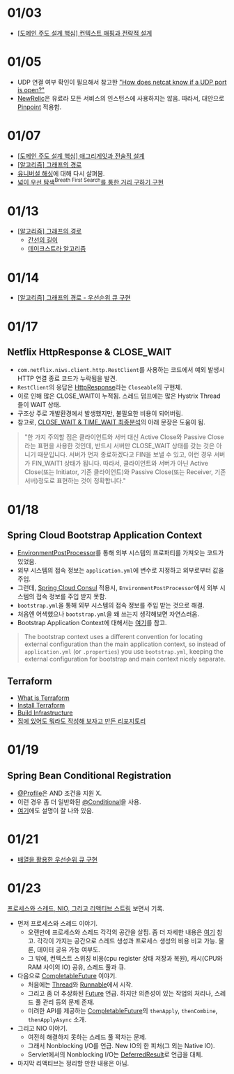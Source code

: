 # 01/03

- [[도메인 주도 설계 핵심] 컨텍스트 매핑과 전략적 설계](https://github.com/codehumane/what-i-learned/tree/master/dddd#컨텍스트-매핑과-전략적-설계)

# 01/05

- UDP 연결 여부 확인이 필요해서 참고한 ["How does netcat know if a UDP port is open?"](https://unix.stackexchange.com/questions/235830/how-does-netcat-know-if-a-udp-port-is-open)
- [NewRelic](https://newrelic.com/)은 유료라 모든 서비스의 인스턴스에 사용하지는 않음. 따라서, 대안으로 [Pinpoint](https://github.com/naver/pinpoint) 적용함.

# 01/07

- [[도메인 주도 설계 핵심] 애그리게잇과 전술적 설계](https://github.com/codehumane/what-i-learned/blob/master/dddd/README.md#애그리게잇과-전술적-설계)
- [[알고리즘] 그래프의 경로](https://github.com/codehumane/what-i-learned/blob/master/algorithm/paths-in-graph.md)
- [유니버설 해싱](https://github.com/codehumane/what-i-learned/blob/master/algorithm/number-algorithm.md#유니버설-해싱)에 대해 다시 살펴봄.
- [넓이 우선 탐색<sup>Breath First Search</sup>를 통한 거리 구하기 구현](https://github.com/codehumane/learn-algorithm-in-java/commit/3f5fa5d702adc5b46820e705f387598d5219a54e)

# 01/13

- [[알고리즘] 그래프의 경로](https://github.com/codehumane/what-i-learned/blob/master/algorithm/paths-in-graph.md#%EA%B7%B8%EB%9E%98%ED%94%84%EC%9D%98-%EA%B2%BD%EB%A1%9C)
  - [간선의 길이](https://github.com/codehumane/what-i-learned/blob/master/algorithm/paths-in-graph.md#%EA%B0%84%EC%84%A0%EC%9D%98-%EA%B8%B8%EC%9D%B4)
  - [데이크스트라 알고리즘](https://github.com/codehumane/what-i-learned/blob/master/algorithm/paths-in-graph.md#%EB%8D%B0%EC%9D%B4%ED%81%AC%EC%8A%A4%ED%8A%B8%EB%9D%BC-%EC%95%8C%EA%B3%A0%EB%A6%AC%EC%A6%98)

# 01/14

- [[알고리즘] 그래프의 경로 - 우선순위 큐 구현](https://github.com/codehumane/what-i-learned/blob/master/algorithm/paths-in-graph.md#%EC%9A%B0%EC%84%A0%EC%88%9C%EC%9C%84-%ED%81%90-%EA%B5%AC%ED%98%84)

# 01/17

## Netflix HttpResponse & CLOSE_WAIT

- `com.netflix.niws.client.http.RestClient`를 사용하는 코드에서 예외 발생시 HTTP 연결 종료 코드가 누락됨을 발견.
- `RestClient`의 응답은 [HttpResponse](https://github.com/Netflix/ribbon/blob/master/ribbon-httpclient/src/main/java/com/netflix/client/http/HttpResponse.java)라는 `Closeable`의 구현체.
- 이로 인해 많은 CLOSE_WAIT이 누적됨. 스레드 덤프에는 많은 Hystrix Thread 들이 WAIT 상태.
- 구조상 주로 개발환경에서 발생했지만, 불필요한 비용이 되어버림.
- 참고로, [CLOSE_WAIT & TIME_WAIT 최종분석](http://tech.kakao.com/2016/04/21/closewait-timewait/)의 아래 문장은 도움이 됨.

> "한 가지 주의할 점은 클라이언트와 서버 대신 Active Close와 Passive Close라는 표현을 사용한 것인데, 반드시 서버만 CLOSE_WAIT 상태를 갖는 것은 아니기 때문입니다. 서버가 먼저 종료하겠다고 FIN을 보낼 수 있고, 이런 경우 서버가 FIN_WAIT1 상태가 됩니다. 따라서, 클라이언트와 서버가 아닌 Active Close(또는 Initiator, 기존 클라이언트)와 Passive Close(또는 Receiver, 기존 서버)정도로 표현하는 것이 정확합니다."

# 01/18

## Spring Cloud Bootstrap Application Context

- [EnvironmentPostProcessor](https://docs.spring.io/spring-boot/docs/current/api/org/springframework/boot/env/EnvironmentPostProcessor.html)를 통해 외부 시스템의 프로퍼티를 가져오는 코드가 있었음.
- 외부 시스템의 접속 정보는 `application.yml`에 변수로 지정하고 외부로부터 값을 주입.
- 그런데, [Spring Cloud Consul](https://cloud.spring.io/spring-cloud-consul/) 적용시, `EnvironmentPostProcessor`에서 외부 시스템의 접속 정보를 주입 받지 못함.
- `bootstrap.yml`을 통해 외부 시스템의 접속 정보를 주입 받는 것으로 해결.
- 처음엔 어색했으나 `bootstrap.yml`을 왜 쓰는지 생각해보면 자연스러움.
- Bootstrap Application Context에 대해서는 [여기](https://cloud.spring.io/spring-cloud-static/spring-cloud.html#_the_bootstrap_application_context)를 참고.

> The bootstrap context uses a different convention for locating external configuration than the main application context, so instead of `application.yml` (or `.properties`) you use `bootstrap.yml`, keeping the external configuration for bootstrap and main context nicely separate.

## Terraform

- [What is Terraform](https://www.terraform.io/intro/index.html)
- [Install Terraform](https://www.terraform.io/intro/getting-started/install.html)
- [Build Infrastructure](https://www.terraform.io/intro/getting-started/build.html)
- [집에 있어도 뭐라도 작성해 보자고 만든 리포지토리](https://github.com/codehumane/terraform-tools)

# 01/19

## Spring Bean Conditional Registration

-  [@Profile](https://docs.spring.io/spring-boot/docs/current/reference/html/boot-features-profiles.html)은 AND 조건을 지원 X.
-  이런 경우 좀 더 일반화된 [@Conditional](https://docs.spring.io/spring-framework/docs/current/javadoc-api/org/springframework/context/annotation/Conditional.html)을 사용.
-  [여기](https://javapapers.com/spring/spring-conditional-annotation/)에도 설명이 잘 나와 있음.


# 01/21

- [배열을 활용한 우선순위 큐 구현](https://github.com/codehumane/learn-algorithm-in-java/commit/36cdd89ffef6f27d0d375e15990ed4dd9b3943f9)

# 01/23

[프로세스와 스레드, NIO, 그리고 리액티브 스트림](https://www.youtube.com/watch?v=5KttCnoWLhs) 보면서 기록.

- 먼저 프로세스와 스레드 이야기.
  - 오랜만에 프로세스와 스레드 각각의 공간을 살핌. 좀 더 자세한 내용은 [여기](https://www.programcreek.com/2013/04/jvm-run-time-data-areas/) 참고. 각각이 가지는 공간으로 스레드 생성과 프로세스 생성의 비용 비교 가능. 물론, 데이터 공유 가능 여부도.
  - 그 밖에, 컨텍스트 스위칭 비용(cpu register 상태 저장과 복원), 캐시(CPU와 RAM 사이의 IO) 공유, 스레드 풀과 큐.
- 다음으로 [CompletableFuture](https://docs.oracle.com/javase/8/docs/api/java/util/concurrent/CompletableFuture.html) 이야기.
  - 처음에는 [Thread](https://docs.oracle.com/javase/7/docs/api/java/lang/Thread.html)와 [Runnable](https://docs.oracle.com/javase/7/docs/api/java/lang/Runnable.html)에서 시작.
  - 그리고 좀 더 추상화된 [Future](https://docs.oracle.com/javase/7/docs/api/java/util/concurrent/Future.html) 언급. 하지만 의존성이 있는 작업의 처리나, 스레드 풀 관리 등의 문제 존재.
  - 미려한 API를 제공하는 [CompletableFuture](https://docs.oracle.com/javase/8/docs/api/java/util/concurrent/CompletableFuture.html)의 `thenApply`, `thenCombine`, `thenApplyAsync` 소개.
- 그리고 NIO 이야기.
  -  여전히 해결하지 못하는 스레드 풀 꽉차는 문제.
  - 그래서 Nonblocking I/O를 언급. New IO의 한 피처(그 외는 Native IO).
  - Servlet에서의 Nonblocking I/O는 [DeferredResult](https://docs.spring.io/spring/docs/current/javadoc-api/org/springframework/web/context/request/async/DeferredResult.html)로 언급을 대체.
- 마지막 리액티브는 정리할 만한 내용은 아님.

